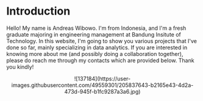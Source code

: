 <h1>Introduction</h1>
Hello! My name is Andreas Wibowo. I'm from Indonesia, and I'm a fresh graduate majoring in engineering management at Bandung Insitute of Technology. In this website, I'm going to show you various projects that I've done so far, mainly specializing in data analytics. If you are interested in knowing more about me (and possibly doing a collaboration together), please do reach me through my contacts which are provided below. Thank you kindly!

<p align= "center">
![137184](https://user-images.githubusercontent.com/49559301/205837643-b2165e43-4d2a-473d-945f-b1fc9287a3a6.jpg)
</p>

